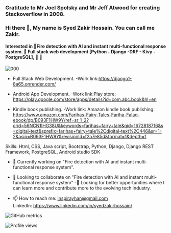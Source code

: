 ### Gratitude to Mr Joel Spolsky and Mr Jeff Atwood for creating Stackoverflow in 2008.
     
### Hi there 👋, My name is Syed Zakir Hossain. You can call me Zakir.
####  Interested in 💞️Fire detection with AI and instant multi-functional response system. 💞️ Full stack web development [Python - Django -DRF - Kivy -PostgreSQL], 💞️  💞️
  
![000](https://user-images.githubusercontent.com/63798914/231829501-cc58fd0e-8e34-46d3-82b1-fb297a273312.jpg)

- Full Stack Web Development.
 -Work link:https://django1-8a65.onrender.com/ 

- Android App Development. 
 -Work link:Play store: https://play.google.com/store/apps/details?id=com.abc.book&hl=en
 
- Kindle book publishing.
-Work link:  Amazon kindle book publishing: https://www.amazon.com/Farihas-Fairy-Tales-Fariha-Falaq-ebook/dp/B093F1HW9Y/ref=sr_1_2?crid=56NCN1IHG38U&keywords=farihas+fairy+tale&qid=1672818716&s=digital-text&sprefix=farihas+fairy+tale%2Cdigital-text%2C446&sr=1-2&asin=B093F1HW9Y&revisionId=f2a7e85d&format=1&depth=1

Skills: Html, CSS, Java script, Bootstrap, Python, Django, Django REST Framework, PostgreSQL, Android studio SDK

- 🔭 Currently working on "Fire detection with AI and instant multi-functional response system". 
- 👯 Looking to collaborate on "Fire detection with AI and instant multi-functional response system"
-💞️ Looking for better oppertunities where I can learn more and contribute more to the evolving tech industry. 
 
- 📫 How to reach me: inspirayhan@gmail.com  
                      LinkedIn: https://www.linkedin.com/in/syedzakirhossain/


![GitHub metrics](https://metrics.lecoq.io/syedzakirhossain )  

![Profile views](https://gpvc.arturio.dev/syedzakirhossain )  
